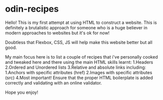 # odin-recipes
Hello! This is my first attempt at using HTML to construct a website. This is definitely a brutalistic approach for someone who is a huge believer in modern approaches to websites but it's ok for now!

Doubtless that Flexbox, CSS, JS will help make this website better but all good. 

My main focus here is to list a couple of recipes that i've personally cooked and tweaked here and there using the main HTML skills learnt:
1.Headers 
2.Ordered and Unordered lists 
3.Relative and absolute links including:
    1.Anchors with specific attributes (href)
    2.Images with specific attributes (src)
4.Most important! Ensure that the proper HTML boilerplate is added correctly and validating with an online validator. 

Hope you enjoy!